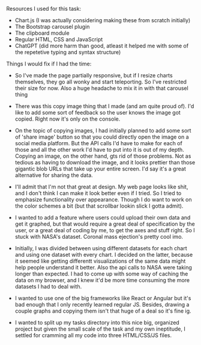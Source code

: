 Resources I used for this task:

 - Chart.js (I was actually considering making these from scratch initially)
 - The Bootstrap carousel plugin
 - The clipboard module
 - Regular HTML, CSS and JavaScript
 - ChatGPT (did more harm than good, atleast it helped me with some of the repetetive typing and syntax structure)

Things I would fix if I had the time:

 - So I've made the page partially responsive, but if I resize charts themselves, they go all wonky and start teleporting. So I've restricted their size for now. Also a huge headache to mix it in with that carousel thing

 - There was this copy image thing that I made (and am quite proud of). I'd like to add some sort of feedback so the user knows the image got copied. Right now it's only on the console.

 - On the topic of copying images, I had initially planned to add some sort of 'share image' button so that you could directly open the image on a social media platform. But the API calls I'd have to make for each of those and all the other work I'd have to put into it is out of my depth. Copying an image, on the other hand, gts rid of those problems. Not as tedious as having to download the image, and it looks prettier than those gigantic blob URLs that take up your entire screen. I'd say it's a great alternative for sharing the data.

 - I'll admit that I'm not that great at design. My web page looks like shit, and I don't think I can make it look better even if I tried. So I tried to emphasize functionality over appearance. Though I do want to work on the color schemes a bit (but that scrollbar lookin slick I gotta admit).

 - I wanted to add a feature where users could upload their own data and get it graphed, but that would require a great deal of specification by the user, or a great deal of coding by me, to get the axes and stuff right. So I stuck with NASA's dataset. Coronal mass ejection's pretty cool imo.

 - Initially, I was divided between using different datasets for each chart and using one dataset with every chart. I decided on the latter, because it seemed like getting differentt visualizations of the same data might help people understand it better. Also the api calls to NASA were taking longer than expected. I had to come up with some way of caching the data on my browser, and I knew it'd be more time consuming the more datasets I had to deal with.

 - I wanted to use one of the big frameworks like React or Angular but it's bad enough that I only recently learned regular JS. Besides, drawing a couple graphs and copying them isn't that huge of a deal so it's fine ig.

 - I wanted to split up my tasks directory into this nice big, organized project but given the small scale of the task and my own ineptitude, I settled for cramming all my code into three HTML/CSS/JS files.